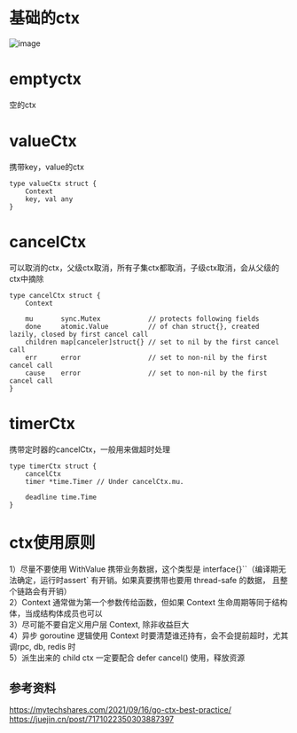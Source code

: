 # 基础的ctx
![image](https://github.com/user-attachments/assets/d9e6527f-08bb-4e27-b2c8-a06fedca04c7)


# emptyctx
空的ctx  

# valueCtx
携带key，value的ctx  
```
type valueCtx struct {
	Context
	key, val any
}
```

# cancelCtx
可以取消的ctx，父级ctx取消，所有子集ctx都取消，子级ctx取消，会从父级的ctx中摘除  
```
type cancelCtx struct {
	Context

	mu       sync.Mutex            // protects following fields
	done     atomic.Value          // of chan struct{}, created lazily, closed by first cancel call
	children map[canceler]struct{} // set to nil by the first cancel call
	err      error                 // set to non-nil by the first cancel call
	cause    error                 // set to non-nil by the first cancel call
}
```

# timerCtx
携带定时器的cancelCtx，一般用来做超时处理  
```
type timerCtx struct {
	cancelCtx
	timer *time.Timer // Under cancelCtx.mu.

	deadline time.Time
}
```

# ctx使用原则
1）尽量不要使用 WithValue 携带业务数据，这个类型是 interface{}``（编译期无法确定，运行时assert` 有开销。如果真要携带也要用 thread-safe 的数据， 且整个链路会有开销）  
2）Context 通常做为第一个参数传给函数，但如果 Context 生命周期等同于结构体，当成结构体成员也可以  
3）尽可能不要自定义用户层 Context, 除非收益巨大  
4）异步 goroutine 逻辑使用 Context 时要清楚谁还持有，会不会提前超时，尤其调rpc, db, redis 时  
5）派生出来的 child ctx 一定要配合 defer cancel() 使用，释放资源  

## 参考资料
https://mytechshares.com/2021/09/16/go-ctx-best-practice/  
https://juejin.cn/post/7171022350303887397  
